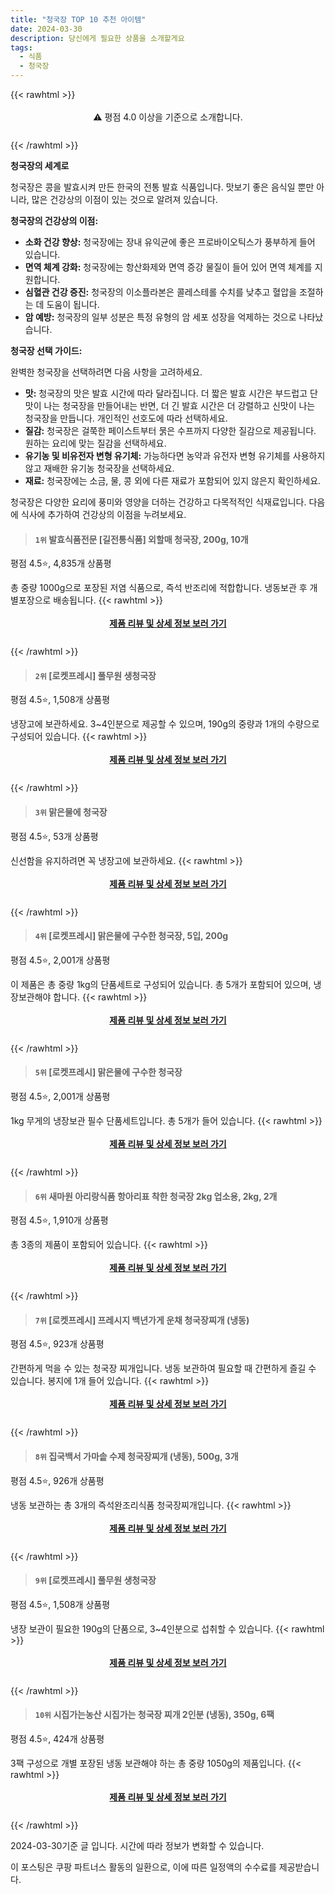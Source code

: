 ```yaml
---
title: "청국장 TOP 10 추천 아이템"
date: 2024-03-30
description: 당신에게 필요한 상품을 소개할게요
tags:
  - 식품
  - 청국장
---
```

{{< rawhtml >}}<div class="toc" style="text-align: center; height: 50px; line-height: 2;">  <p>⚠️ 평점 4.0 이상을 기준으로 소개합니다.<br></p></div> {{< /rawhtml >}}

**청국장의 세계로**

청국장은 콩을 발효시켜 만든 한국의 전통 발효 식품입니다. 맛보기 좋은 음식일 뿐만 아니라, 많은 건강상의 이점이 있는 것으로 알려져 있습니다.

**청국장의 건강상의 이점:**

* **소화 건강 향상:** 청국장에는 장내 유익균에 좋은 프로바이오틱스가 풍부하게 들어 있습니다.
* **면역 체계 강화:** 청국장에는 항산화제와 면역 증강 물질이 들어 있어 면역 체계를 지원합니다.
* **심혈관 건강 증진:** 청국장의 이소플라본은 콜레스테롤 수치를 낮추고 혈압을 조절하는 데 도움이 됩니다.
* **암 예방:** 청국장의 일부 성분은 특정 유형의 암 세포 성장을 억제하는 것으로 나타났습니다.

**청국장 선택 가이드:**

완벽한 청국장을 선택하려면 다음 사항을 고려하세요.

* **맛:** 청국장의 맛은 발효 시간에 따라 달라집니다. 더 짧은 발효 시간은 부드럽고 단맛이 나는 청국장을 만들어내는 반면, 더 긴 발효 시간은 더 강렬하고 신맛이 나는 청국장을 만듭니다. 개인적인 선호도에 따라 선택하세요.
* **질감:** 청국장은 걸쭉한 페이스트부터 묽은 수프까지 다양한 질감으로 제공됩니다. 원하는 요리에 맞는 질감을 선택하세요.
* **유기농 및 비유전자 변형 유기체:** 가능하다면 농약과 유전자 변형 유기체를 사용하지 않고 재배한 유기농 청국장을 선택하세요.
* **재료:** 청국장에는 소금, 물, 콩 외에 다른 재료가 포함되어 있지 않은지 확인하세요.

청국장은 다양한 요리에 풍미와 영양을 더하는 건강하고 다목적적인 식재료입니다. 다음에 식사에 추가하여 건강상의 이점을 누려보세요.


>#### `1위` 발효식품전문 [길전통식품] 외할매 청국장, 200g, 10개
평점 4.5⭐, 4,835개 상품평

총 중량 1000g으로 포장된 저염 식품으로, 즉석 반조리에 적합합니다. 냉동보관 후 개별포장으로 배송됩니다.
{{< rawhtml >}}<div class="toc" style="text-align: center; height: 50px; line-height: 2;"><p><b><a href="https://link.coupang.com/re/AFFSDP?lptag=AF5033054&pageKey=7183159586&itemId=18120495113&vendorItemId=70654200115&traceid=V0-153-859e6ec8e1575325&clickBeacon=hVnhp32VxuONUMT1hXfmdG1sShfKrETuVNVW-a7UH8e7EOubE1uypquVUbtgPdjp1v0rXzq4d5QpGPfM1VyP2AdKP9um7lf_skSw-Ja8siUXqoy9FJOq_Ir0_6_os4i0WN6Ha728iA1aJ3BlqZj_u0X2MHRykB-FWs0vGdzM72nSVwxM_Iznfu2Jnpyc0D-ZsvY3PrPPAiyQkFqGuiSl6jk5sbEt5v1KCOVcgTGeipfMOZGGqFnQw1ZGPV3JRhyQTTuM2xrIrbGzG67oxTADyEECCJ4NJlAXr-ERtjHS_3YHbG7wjTOjFD5g--_FYHy-a0sFQTzLRIVNaRTDZUt2uI5jA9MYOtM58GzW_n7De77sEZpiLUz9-xWK0gORe_i_3VfVNJDYwwdCn9NOv0lxmiXLr7pGrxcOHX5L7QK2c7CmJhv1nMsCUkoW4YjoC6Fpf5AwBvT9VqOHj88yMMT3LI81m-sY2BJfJ3kE53tXWzG9z6aZ_pOejzzTgorJorAHrgk7Ue6vhaAOg6Wpn4zH2jBS7vmuBB_Wsh4CLYUknj93iBfH5pklhAoWMUJg69G0MVrenJfR9xhenpQh7PKFYODFaojPUWI4lL3ju2QsOyPX--lsJ2whsJ-p9DPFjJHVhmvzK9D-nUA1V8gQ2gvSAJZ1ADDB3ix7msDT_TloF2iWuLe74WtEpsDK7vWoeTDkjrz_vrXW_06zPZXxxSHRUlSr3ftvum5AqrHhrknVSIDqg7Q5FXAdwsDgq97GWjy4g_N5vyo_eWVnzpcLL_sRxbfyyhtA7VfnbcaK0iw7s0uSJzrxMMNU358HE9B6jshR-hZvhV5efhEBNgE_afqI6tfBm4-bGaKVf-oIq3rhxdTRBMSNPSy6d0iBNeeu0m2yrWlZn1-PtycghwbCcAruv0OO02BczZp0J5y8l9qOOQ5BJAQ%3D&requestid=20240330122258263232202633&token=31850C%7CMIXED">제품 리뷰 및 상세 정보 보러 가기</a></b><br></p> </div>{{< /rawhtml >}}

>#### `2위` [로켓프레시] 풀무원 생청국장
평점 4.5⭐, 1,508개 상품평

냉장고에 보관하세요. 3~4인분으로 제공할 수 있으며, 190g의 중량과 1개의 수량으로 구성되어 있습니다.
{{< rawhtml >}}<div class="toc" style="text-align: center; height: 50px; line-height: 2;"><p><b><a href="https://link.coupang.com/re/AFFSDP?lptag=AF5033054&pageKey=7538533505&itemId=19811475520&vendorItemId=86913610143&traceid=V0-153-a8033c48544bfe43&requestid=20240330122258263232202633&token=31850C%7CMIXED">제품 리뷰 및 상세 정보 보러 가기</a></b><br></p> </div>{{< /rawhtml >}}

>#### `3위` 맑은물에 청국장
평점 4.5⭐, 53개 상품평

신선함을 유지하려면 꼭 냉장고에 보관하세요.
{{< rawhtml >}}<div class="toc" style="text-align: center; height: 50px; line-height: 2;"><p><b><a href="https://link.coupang.com/re/AFFSDP?lptag=AF5033054&pageKey=7762666102&itemId=20937076241&vendorItemId=88003413895&traceid=V0-153-484219489efb84a1&requestid=20240330122258263232202633&token=31850C%7CMIXED">제품 리뷰 및 상세 정보 보러 가기</a></b><br></p> </div>{{< /rawhtml >}}

>#### `4위` [로켓프레시] 맑은물에 구수한 청국장, 5입, 200g
평점 4.5⭐, 2,001개 상품평

이 제품은 총 중량 1kg의 단품세트로 구성되어 있습니다. 총 5개가 포함되어 있으며, 냉장보관해야 합니다.
{{< rawhtml >}}<div class="toc" style="text-align: center; height: 50px; line-height: 2;"><p><b><a href="https://link.coupang.com/re/AFFSDP?lptag=AF5033054&pageKey=6903199349&itemId=16609514820&vendorItemId=83794316989&traceid=V0-153-d72bfdb03466a943&clickBeacon=8OLRUkLsh_3nY8LT8N_nJ2yCVoYUt0SdYtGD2PaVG8TRgosv2zjyj5J1m5j7qNRy4j7fwC717wkMX51IFnATgleRBAzKKuo57UQJ7tgdilGcBriG3Vfrm1AiKhu9ELw7_z-LjKnYbLaAov8SLfc3rH_bYPhLUbZtVS7D3e5vSmubI2QNZW11VfeV6SDDXA3KPRV1-4YCPctBci_cIjFd3ANILVDN-VItf0dfA7aKQjXI4jdZkh54OWebsw2Oos-Onf4R31ItabEPd0E31xkk226hSMhZh_46gkmqRioExNWIYfSogeGPEypbPtGOeotxzlLE8oaYxEQayaEQjBoEIfOCZvHH7Dv91DNP89nBl8NEIU6l-D91qEq0cbrcu8g5whGZW5Ez-Q9eUsQfaCXDrHaLGw_VyAw8VpIA8o69WXTsPm4pTDUtBeGhD57oIu83QQaN1EXPi2MvG3ONSbvcdRfOZMy-8LAm8z9i3J2yjM_SBNAVjzlOFFboKTdX4GNVpnrmyYmdurCgIyobaRar_8TCfGwkGQmoW_uXjiJ0k_AWajhfslrDFv2QYtEB-SDpytBxan5vQbnvAfgsflCH3bnU2bym3veIe62uTYAf8nBs7t-uL_-QQaUym25kk61zZCOYXbB8mKItelGW_VAaJHiASOYk8a-dVIoc-OoUpX_x6TQ8nNMo1Zk2kmfMf5fkAKi_dKC2lznfJdqaZyG8OAQzynCXOxaCexIntb4YsTCgfXRYCsLiSxxMdnD0YKufaueHFA1nGHh3_xEsjJWepZpDYQjCiGLPnnI5d_YakGctLDnn4YWkJlELXiXXQAcwte3-hu-l8hKVw3gWDcAI2JwL_vstcUUt8JXfFmyijAdZyrY0M-iySoT_3Tgemah5hPsv0iZU4vcD8MZzZPhW7Fj-9MFbLTMvab6kNcORgKc%3D&requestid=20240330122258263232202633&token=31850C%7CMIXED">제품 리뷰 및 상세 정보 보러 가기</a></b><br></p> </div>{{< /rawhtml >}}

>#### `5위` [로켓프레시] 맑은물에 구수한 청국장
평점 4.5⭐, 2,001개 상품평

1kg 무게의 냉장보관 필수 단품세트입니다. 총 5개가 들어 있습니다.
{{< rawhtml >}}<div class="toc" style="text-align: center; height: 50px; line-height: 2;"><p><b><a href="https://link.coupang.com/re/AFFSDP?lptag=AF5033054&pageKey=6903199349&itemId=16609514820&vendorItemId=83794316989&traceid=V0-153-d72bfdb03466a943&requestid=20240330122258263232202633&token=31850C%7CMIXED">제품 리뷰 및 상세 정보 보러 가기</a></b><br></p> </div>{{< /rawhtml >}}

>#### `6위` 새마원 아리랑식품 항아리표 착한 청국장 2kg 업소용, 2kg, 2개
평점 4.5⭐, 1,910개 상품평

총 3종의 제품이 포함되어 있습니다.
{{< rawhtml >}}<div class="toc" style="text-align: center; height: 50px; line-height: 2;"><p><b><a href="https://link.coupang.com/re/AFFSDP?lptag=AF5033054&pageKey=7320776790&itemId=18775638782&vendorItemId=78044206898&traceid=V0-153-ecca4960aefab863&clickBeacon=CaDogSeGZSjFe6ljCc3hOI9rK_cDbLx6GUb4s8VgxE8tSCbk75DP44lHNAhghq2ykqkCCsn6si0bMRh6eqtGgOmBpSwwJpwvOa9dswCT5aTAGGqSv7y9OnrnovoFf2fOYO4ws4z7wPhCcNYlEn5RMNBP5kQzhycKk6TJzWTDytz7YmofMVIItUtYJ167lbLiB512cxvt9WjVrt-fCLzJksDNFIJtLBve0Oi6YweuNqhyZlFAz9wpguLJWEcPN9Suvs51zZMh-_A5TEjZA1-4_3QHTM1BcekDyC8yFQ03L3IGRZ1xXBMKpcpT3SMeFNMd0nhYA1lkZAcSI_AN9oCWPVXIMoymZBT9UpfUHdk3xyKxkiJjRtRE8sIPPGM0HbqiQOQGxx-4m55CGcFZMW_YzVkssyS8VVjZVnzXlSBsvPRJQP_xNmWQR_MXdJsUhYSotfcWQQQ44T3HVfE6ubc1t6az7YyddRY75hPXjVgkdQBSybUAWQYh39CWWGiyh-iMs3tPU88VHynM-jIi2sBbVpsQI_tQTHYdoup2VaR2vwhvhRcVhY7G-qgL_KADJUEqrPXc97WF7xwBt03pw4AcGydxmDzlNydz4F_8ZnKzaUWRHjQxzi2vUDcOTLY2fk6ZgVdzctk49pLbGrSQs2gTc8hQ84CFKhpIxUSVDpbV_gG1MA8A29vkAJ2i1qJu1EJc1_ouzUFGtpbXf2FgWD48Zrf1-MULxGRO-0lVAijXtaK8vUI1Z9NNwNop2Z75DWz-XGbWydMbfEMScBsvPpXuWEUe1xTjgZKbpvQgU-BY4bFk1vHcIgaQsw-iIzqKU4lt0RCohw4cVwIolRc4DPcOLdnFMZzFpDOUx75AaJr8OIPCiCmd7fiI9o7u_zC9NQGKzpK5_E0lZPdSBzmmpKs6lhqf5oxgyxl7BYTjFxEB3Q%3D%3D&requestid=20240330122258263232202633&token=31850C%7CMIXED">제품 리뷰 및 상세 정보 보러 가기</a></b><br></p> </div>{{< /rawhtml >}}

>#### `7위` [로켓프레시] 프레시지 백년가게 운채 청국장찌개 (냉동)
평점 4.5⭐, 923개 상품평

간편하게 먹을 수 있는 청국장 찌개입니다. 냉동 보관하여 필요할 때 간편하게 즐길 수 있습니다. 봉지에 1개 들어 있습니다.
{{< rawhtml >}}<div class="toc" style="text-align: center; height: 50px; line-height: 2;"><p><b><a href="https://link.coupang.com/re/AFFSDP?lptag=AF5033054&pageKey=6820669198&itemId=16164834284&vendorItemId=83360415257&traceid=V0-153-18f74b7393dde4d1&requestid=20240330122258263232202633&token=31850C%7CMIXED">제품 리뷰 및 상세 정보 보러 가기</a></b><br></p> </div>{{< /rawhtml >}}

>#### `8위` 집국백서 가마솥 수제 청국장찌개 (냉동), 500g, 3개
평점 4.5⭐, 926개 상품평

냉동 보관하는 총 3개의 즉석완조리식품 청국장찌개입니다.
{{< rawhtml >}}<div class="toc" style="text-align: center; height: 50px; line-height: 2;"><p><b><a href="https://link.coupang.com/re/AFFSDP?lptag=AF5033054&pageKey=7210206063&itemId=18244531722&vendorItemId=85391388040&traceid=V0-153-55acaccfc2264ff3&clickBeacon=qpzhqds1icvt3CVjqlbdsgg35jh3HSZgW4GAyXwNkGJBWWpF_2Zym5NJdZW8EOJT7VPGsc8o010xxkMuVhaWWdYL5Fkse0MjWUhh0oXCVaOVxFbjfFJJx8Vgjlg1sgnD9xrQGoBRrlKogOUsLzg7oXwN6L1cLNGgyXgzLWN95DUN20dfd9GbzyyOPSX15cGOCljqZOMLF62uZxAtBY4pBZa8hz3D_-T_P2kxOeDibeb4_vAm4jPsOLcUcsO5-o7xxTHMtkpN6BZiRXdlqjfQnY3jNe59w_6ME1XnyVnGN4oMijkX3sdXV_ODVZ92j6J73CE42UbH8JjKXO29lrquhJC7l17k36a29pY8wTotMn2znirOVJfgoCrYwTmNBznvuExiazSvHFtscVs8Hu5sNmIvcE11d_m8nsASMNCBRNZmW4lU2Bzi-5rGBN_uXCiprZ_viGr_BjrQ6OklkiRNymMdIAdEkcQtWoFO2svuwbFztpq2D5PVc4yxol9LJNhbGqZZxwSDfizMZhqZc0saBwmjRej8IU2al9a1DAifwpnYDmv5I_q7mGkUqG8qmgmVTPisnJSyklhIpjwRkkegIqqyd3_NGHKh_id0hTXkJfWWYS3ev9vUOYi0sOS79-IctWyoDTv8uqIndtKiZMoGfAHjL41hvMWBxD4VTHbMffpOztNcnku9UK1TNpcc5RQHqktW2vmPNaoMImfSWokM2tiGcB8GnnoiaOYRgYCDIzs97vFq6LnVfj58C0tbwsoCRDse3iveksazMrbrE6MhTfzTqNa9n2sRuW2KS3252ha6KUIQah5eIs5EZokVfxWMLGF-1NVUpsPWpKag6bfotVVGq11e8JUIMakVjvQbbRjcmm01Jw1hNcvZ0Q6OJ34U_UsfyNrlUtOVbH87NXfF5czqbBjlofEA5QeLGNJV4LdaN361adE%3D&requestid=20240330122258263232202633&token=31850C%7CMIXED">제품 리뷰 및 상세 정보 보러 가기</a></b><br></p> </div>{{< /rawhtml >}}

>#### `9위` [로켓프레시] 풀무원 생청국장
평점 4.5⭐, 1,508개 상품평

냉장 보관이 필요한 190g의 단품으로, 3~4인분으로 섭취할 수 있습니다.
{{< rawhtml >}}<div class="toc" style="text-align: center; height: 50px; line-height: 2;"><p><b><a href="https://link.coupang.com/re/AFFSDP?lptag=AF5033054&pageKey=7538533505&itemId=19920005103&vendorItemId=87019731814&traceid=V0-153-a8033c48544bfe43&requestid=20240330122258263232202633&token=31850C%7CMIXED">제품 리뷰 및 상세 정보 보러 가기</a></b><br></p> </div>{{< /rawhtml >}}

>#### `10위` 시집가는농산 시집가는 청국장 찌개 2인분 (냉동), 350g, 6팩
평점 4.5⭐, 424개 상품평

3팩 구성으로 개별 포장된 냉동 보관해야 하는 총 중량 1050g의 제품입니다.
{{< rawhtml >}}<div class="toc" style="text-align: center; height: 50px; line-height: 2;"><p><b><a href="https://link.coupang.com/re/AFFSDP?lptag=AF5033054&pageKey=7495003614&itemId=19714302395&vendorItemId=86818598747&traceid=V0-153-c7bce59aea875fd6&clickBeacon=zvyldNlPdV14HJNNzrZcfR_mohB_FVJEIh7TPn931n-7rGiKUzOEb6-895hvGJe_lPw4x9Cj4q7aU2ugUnhujA9l7EkHAhLf0JwodmNTgdHxtgcM9uYzKSV4XnY4ZHlYyofPhQfNCMeexQ-3j-acFogFlVfp0VBvaTEQZbfYS0EIodYFHYQF8gmQlq4c9GW-bM0VK7bregjTGZauwmfOh5OwS0oMtybCqD__s5SAgKxhx0F7y4PJLChrLuDELIQtXS9xRFWgqsyQO0fjvo_uxevofAgItXRtSYni4naawi29XzW--hSCg6SAuPL1T28ef6lbmR7R_yUxzyrpY3nxYTlTLGmq7bUj17mJkuV4oYmfm6t4YP-a5hNoC1ZdI8ht9W0LU3STgWfOL-SgRDCohoq79IBN9A-0vNrgjSNBG5Evl5PVe0u0ntEqOAgVW-avY7oKZKNwjOvMgAEIXXHxTEtre7fDRuM3DXwsESYdoNXCMXdBpxWcxzOlJyNyGjC0pBqsONOpgJ6KitARYw7DHRt9QrMCT_Bh0OZ8OldE2X1N4oGBiGxcdB9UjuZElSKmFW3a131U6useyNmn2ARu2jCO8HfbJaHBNNgVW3Ag1w_xQ-P4Re-wglcxnpwmhmvIO3i7RNOIFxO_vx-g6EQP5IN_ZNToFxRmtnoMPyZs4C_pgY0wNPDhyVMLfq-AfDuk7illYB6BahCq25pO_ByzdZfB-WKZNutf6czo8iNdP4AZO7WiCwhx2nUXMrFnszQ3mGpL0ZkH1eF3SJvbY7kwm8O-WL7zc_DsfCJduii4FWt9Y2egJf5xslXuFk5lFgppbANeLGEcH8zd-v1RgACDxillB1sDKGS3fjvYiczwNEQyaRTXqnaelXZuGYRcWGUqxMtR3qc25-uyEVShqqNkns5HVO5Meaw2hhWTaA3P-g%3D%3D&requestid=20240330122258263232202633&token=31850C%7CMIXED">제품 리뷰 및 상세 정보 보러 가기</a></b><br></p> </div>{{< /rawhtml >}}


2024-03-30기준 글 입니다.
시간에 따라 정보가 변화할 수 있습니다.

이 포스팅은 쿠팡 파트너스 활동의 일환으로, 이에 따른 일정액의 수수료를 제공받습니다.